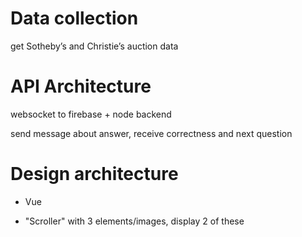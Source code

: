 # Data collection

get Sotheby’s and Christie’s auction data

# API Architecture

websocket to firebase + node backend

send message about answer, receive correctness and next question

# Design architecture

+ Vue

+ "Scroller" with 3 elements/images, display 2 of these